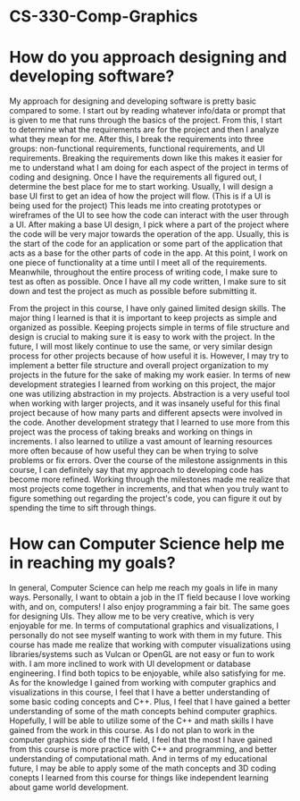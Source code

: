 # CS-330-Comp-Graphics

# How do you approach designing and developing software?

My approach for designing and developing software is pretty basic compared to some. I start out by reading whatever info/data or prompt that is given to me that runs through the basics of the project. From this, I start to determine what the requirements are for the project and then I analyze what they mean for me. After this, I break the requirements into three groups: non-functional requirements, functional requirements, and UI requirements. Breaking the requirements down like this makes it easier for me to understand what I am doing for each aspect of the project in terms of coding and designing. Once I have the requirements all figured out, I determine the best place for me to start working. Usually, I will design a base UI first to get an idea of how the project will flow. (This is if a UI is being used for the project) This leads me into creating prototypes or wireframes of the UI to see how the code can interact with the user through a UI. After making a base UI design, I pick where a part of the project where the code will be very major towards the operation of the app. Usually, this is the start of the code for an application or some part of the application that acts as a base for the other parts of code in the app. At this point, I work on one piece of functionality at a time until I meet all of the requirements. Meanwhile, throughout the entire process of writing code, I make sure to test as often as possible. Once I have all my code written, I make sure to sit down and test the project as much as possible before submitting it.

From the project in this course, I have only gained limited design skills. The major thing I learned is that it is important to keep projects as simple and organized as possible. Keeping projects simple in terms of file structure and design is crucial to making sure it is easy to work with the project. In the future, I will most likely continue to use the same, or very similar design process for other projects because of how useful it is. However, I may try to implement a better file structure and overall project organization to my projects in the future for the sake of making my work easier. In terms of new development strategies I learned from working on this project, the major one was utilizing abstraction in my projects. Abstraction is a very useful tool when working with larger projects, and it was insanely useful for this final project because of how many parts and different apsects were involved in the code. Another development strategy that I learned to use more from this project was the process of taking breaks and working on things in increments. I also learned to utilize a vast amount of learning resources more often because of how useful they can be when trying to solve problems or fix errors. Over the course of the milestone assignments in this course, I can definitely say that my approach to developing code has become more refined. Working through the milestones made me realize that most projects come together in increments, and that when you truly want to figure something out regarding the project's code, you can figure it out by spending the time to sift through things.

# How can Computer Science help me in reaching my goals?

In general, Computer Science can help me reach my goals in life in many ways. Personally, I want to obtain a job in the IT field because I love working with, and on, computers! I also enjoy programming a fair bit. The same goes for designing UIs. They allow me to be very creative, which is very enjoyable for me. In terms of computational graphics and visualizations, I personally do not see myself wanting to work with them in my future. This course has made me realize that working with computer visualizations using libraries/systems such as Vulcan or OpenGL are not easy or fun to work with. I am more inclined to work with UI development or database engineering. I find both topics to be enjoyable, while also satisfying for me. As for the knowledge I gained from working with computer graphics and visualizations in this course, I feel that I have a better understanding of some basic coding concepts and C++. Plus, I feel that I have gained a better understanding of some of the math concepts behind computer graphics. Hopefully, I will be able to utilize some of the C++ and math skills I have gained from the work in this course. As I do not plan to work in the computer graphics side of the IT field, I feel that the most I have gained from this course is more practice with C++ and programming, and better understanding of computational math. And in terms of my educational future, I may be able to apply some of the math concepts and 3D coding conepts I learned from this course for things like independent learning about game world development.
